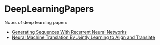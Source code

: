 # DeepLearningPapers
Notes of deep learning papers

* [Generating Sequences With Recurrent Neural Networks](http://arxiv.org/pdf/1308.0850v5.pdf)
* [Neural Machine Translation By Jointly Learning to Align and Translate](https://arxiv.org/pdf/1409.0473.pdf)
